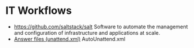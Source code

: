 # IT Workflows
* https://github.com/saltstack/salt Software to automate the management and configuration of infrastructure and applications at scale.
* [Answer files (unattend.xml)](https://learn.microsoft.com/en-us/windows-hardware/manufacture/desktop/update-windows-settings-and-scripts-create-your-own-answer-file-sxs?view=windows-11) AutoUnattend.xml
